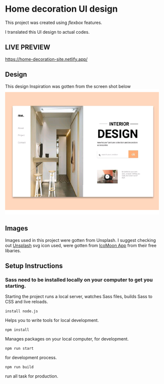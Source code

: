# Home decoration UI design

This project was created using _flexbox_ features.

I translated this UI design to actual codes.

## LIVE PREVIEW
https://home-decoration-site.netlify.app/

## Design
This design Inspiration was gotten from the screen shot below
<img src ="images/Screenshot__1-work.png" alt = "design image">

## Images
Images used in this project were gotten from Unsplash. I suggest checking out [Unsplash](https://unsplash.com/)
svg icon used, were gotten from [IcoMoon App](https://icomoon.io/app/#/select) from their free libaries.

## Setup Instructions

### Sass need to be installed locally on your computer to get you starting.
Starting the project runs a local server, watches Sass files, builds Sass to CSS and live reloads.
 
 ```
 install node.js
 ```
Helps you to write tools for local development.
 
 ```
 npm install 
 ```
  Manages packages on your local computer, for development.

  ```
  npm run start
  ```
  for development process.

  ```
  npm run build
  ```
  run all task for production.
